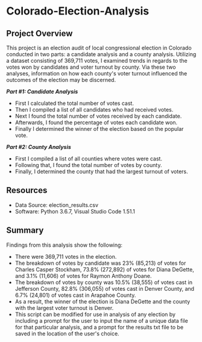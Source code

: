 # Colorado-Election-Analysis

## Project Overview

This project is an election audit of local congressional election in Colorado conducted in two parts: a candidate analysis and a county analysis. Utilizing a dataset consisting of 369,711 votes, I examined trends in regards to the votes won by candidates and voter turnout by county. Via these two analyses, information on how each county's voter turnout influenced the outcomes of the election may be discerned.    

***Part #1: Candidate Analysis***
 - First I calculated the total number of votes cast. 
 - Then I compiled a list of all candidates who had received votes.
 - Next I found the total number of votes received by each candidate. 
 - Afterwards, I found the percentage of votes each candidate won.
 - Finally I determined the winner of the election based on the popular vote.

***Part #2: County Analysis***
 - First I compiled a list of all counties where votes were cast.
 - Following that, I found the total number of votes by county. 
 - Finally, I determined the county that had the largest turnout of voters. 

## Resources
- Data Source: election_results.csv
- Software: Python 3.6.7, Visual Studio Code 1.51.1

## Summary

Findings from this analysis show the following:
 - There were 369,711 votes in the election. 
 - The breakdown of votes by candidate was 23% (85,213) of votes for Charles Casper Stockham, 73.8% (272,892) of votes for Diana DeGette, and 3.1% (11,606) of votes for Raymon Anthony Doane.
 - The breakdown of votes by county was 10.5% (38,555) of votes cast in Jefferson County, 82.8% (306,055) of votes cast in Denver County, and 6.7% (24,801) of votes cast in Arapahoe County.     
- As a result, the winner of the election is Diana DeGette and the county with the largest voter turnout is Denver.
- This script can be modified for use in analysis of any election by including a prompt for the user to input the name of a unique data file for that particular analysis, and a prompt for the results txt file to be saved in the location of the user's choice.  
